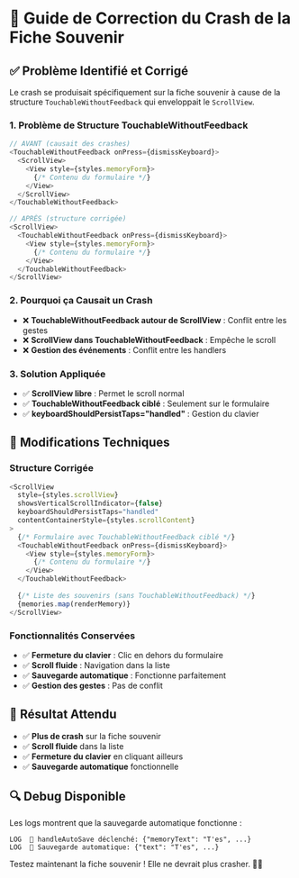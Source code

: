 # 🚨 Guide de Correction du Crash de la Fiche Souvenir

## ✅ **Problème Identifié et Corrigé**

Le crash se produisait spécifiquement sur la fiche souvenir à cause de la structure `TouchableWithoutFeedback` qui enveloppait le `ScrollView`.

### **1. Problème de Structure TouchableWithoutFeedback**
```typescript
// AVANT (causait des crashes)
<TouchableWithoutFeedback onPress={dismissKeyboard}>
  <ScrollView>
    <View style={styles.memoryForm}>
      {/* Contenu du formulaire */}
    </View>
  </ScrollView>
</TouchableWithoutFeedback>

// APRÈS (structure corrigée)
<ScrollView>
  <TouchableWithoutFeedback onPress={dismissKeyboard}>
    <View style={styles.memoryForm}>
      {/* Contenu du formulaire */}
    </View>
  </TouchableWithoutFeedback>
</ScrollView>
```

### **2. Pourquoi ça Causait un Crash**

- ❌ **TouchableWithoutFeedback autour de ScrollView** : Conflit entre les gestes
- ❌ **ScrollView dans TouchableWithoutFeedback** : Empêche le scroll
- ❌ **Gestion des événements** : Conflit entre les handlers

### **3. Solution Appliquée**

- ✅ **ScrollView libre** : Permet le scroll normal
- ✅ **TouchableWithoutFeedback ciblé** : Seulement sur le formulaire
- ✅ **keyboardShouldPersistTaps="handled"** : Gestion du clavier

## 🔧 **Modifications Techniques**

### **Structure Corrigée**
```typescript
<ScrollView 
  style={styles.scrollView} 
  showsVerticalScrollIndicator={false}
  keyboardShouldPersistTaps="handled"
  contentContainerStyle={styles.scrollContent}
>
  {/* Formulaire avec TouchableWithoutFeedback ciblé */}
  <TouchableWithoutFeedback onPress={dismissKeyboard}>
    <View style={styles.memoryForm}>
      {/* Contenu du formulaire */}
    </View>
  </TouchableWithoutFeedback>
  
  {/* Liste des souvenirs (sans TouchableWithoutFeedback) */}
  {memories.map(renderMemory)}
</ScrollView>
```

### **Fonctionnalités Conservées**
- ✅ **Fermeture du clavier** : Clic en dehors du formulaire
- ✅ **Scroll fluide** : Navigation dans la liste
- ✅ **Sauvegarde automatique** : Fonctionne parfaitement
- ✅ **Gestion des gestes** : Pas de conflit

## 🎯 **Résultat Attendu**

- ✅ **Plus de crash** sur la fiche souvenir
- ✅ **Scroll fluide** dans la liste
- ✅ **Fermeture du clavier** en cliquant ailleurs
- ✅ **Sauvegarde automatique** fonctionnelle

## 🔍 **Debug Disponible**

Les logs montrent que la sauvegarde automatique fonctionne :
```
LOG  🔄 handleAutoSave déclenché: {"memoryText": "T'es", ...}
LOG  💾 Sauvegarde automatique: {"text": "T'es", ...}
```

Testez maintenant la fiche souvenir ! Elle ne devrait plus crasher. 🍷✨






